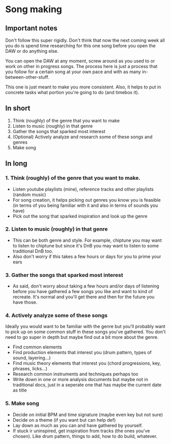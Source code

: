 # Song making
## Important notes
Don't follow this super rigidly. Don't think that now the next coming week all you do is spend time researching for this one song before you open the DAW or do anything else.

You can open the DAW at any moment, screw around as you used to or work on other in progress songs. The process here is just a process that you follow for a certain song at your own pace and with as many in-between-other-stuff.

This one is just meant to make you more consistent. Also, it helps to put in concrete tasks what portion you're going to do (and timebox it).

## In short
1. Think (roughly) of the genre that you want to make
2. Listen to music (roughly) in that genre
3. Gather the songs that sparked most interest
4. (Optional) Actively analyze and research some of these songs and genres
5. Make song

## In long
### 1. Think (roughly) of the genre that you want to make.
- Listen youtube playlists (mine), reference tracks and other playlists (random music)
- For song creation, it helps picking out genres you know you is feasible (in terms of you being familiar with it and also in terms of sounds you have)
- Pick out the song that sparked inspiration and look up the genre

### 2. Listen to music (roughly) in that genre
- This can be both genre and style. For example, chiptune you may want to listen to chiptune but since it's DnB you may want to listen to some traditional DnB too.
- Also don't worry if this takes a few hours or days for you to prime your ears

### 3. Gather the songs that sparked most interest
- As said, don't worry about taking a few hours and/or days of listening before you have gathered a few songs you like and want to kind of recreate. It's normal and you'll get there and then for the future you have those.

### 4. Actively analyze some of these songs
Ideally you would want to be familiar with the genre but you'll probably want to pick up on some common stuff in these songs you've gathered. You don't need to go super in depth but maybe find out a bit more about the genre.

- Find common elements
- Find production elements that interest you (drum pattern, types of sound, layering...)
- Find music theory elements that interest you (chord progressions, key, phrases, licks...)
- Research common instruments and techniques perhaps too
- Write down in one or more analysis documents but maybe not in traditional docs, just in a seperate one that has maybe the current date as title

### 5. Make song
- Decide on initial BPM and time signature (maybe even key but not sure)
- Decide on a theme (if you want but can help def)
- Lay down as much as you can and have gathered by yourself.
- If stuck ir uninspired, get inspiration from tracks (the ones you've chosen). Like drum pattern, things to add, how to do build, whatever.
